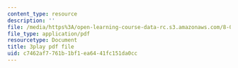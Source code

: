 ```yaml
---
content_type: resource
description: ''
file: /media/https%3A/open-learning-course-data-rc.s3.amazonaws.com/8-01sc-classical-mechanics-fall-2016/c7462af7761b1bf1ea6441fc151da0cc_Vg8t8_IOHDg.pdf
file_type: application/pdf
resourcetype: Document
title: 3play pdf file
uid: c7462af7-761b-1bf1-ea64-41fc151da0cc
---
```

